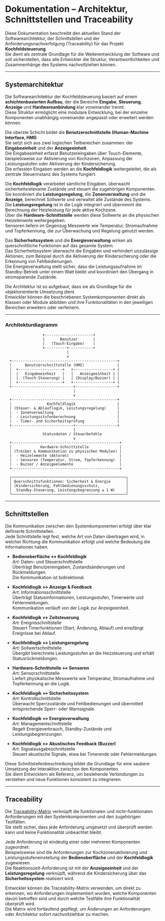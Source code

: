 # Dokumentation – Architektur, Schnittstellen und Traceability

Diese Dokumentation beschreibt den aktuellen Stand der Softwarearchitektur, der Schnittstellen und der Anforderungsnachverfolgung (Traceability) für das Projekt **Kochfeldsteuerung**.  
Sie dient als zentrale Grundlage für die Weiterentwicklung der Software und soll sicherstellen, dass alle Entwickler die Struktur, Verantwortlichkeiten und Zusammenhänge des Systems nachvollziehen können.

---

## Systemarchitektur

Die Softwarearchitektur der Kochfeldsteuerung basiert auf einem **schichtenbasierten Aufbau**, der die Bereiche **Eingabe**, **Steuerung**, **Anzeige** und **Hardwareanbindung** klar voneinander trennt.  
Diese Struktur ermöglicht eine modulare Entwicklung, bei der einzelne Komponenten unabhängig voneinander angepasst oder erweitert werden können.

Die oberste Schicht bildet die **Benutzerschnittstelle (Human-Machine Interface, HMI)**.  
Sie setzt sich aus zwei logischen Teilbereichen zusammen: der **Eingabeeinheit** und der **Anzeigeeinheit**.  
Die Eingabeeinheit erfasst Benutzereingaben über Touch-Elemente, beispielsweise zur Aktivierung von Kochzonen, Anpassung der Leistungsstufen oder Aktivierung der Kindersicherung.  
Die erfassten Eingaben werden an die **Kochfeldlogik** weitergeleitet, die als zentrale Steuerinstanz des Systems fungiert.

Die **Kochfeldlogik** verarbeitet sämtliche Eingaben, überwacht sicherheitsrelevante Zustände und steuert die zugehörigen Komponenten.  
Sie koordiniert die **Leistungsregelung**, die **Zonenverwaltung** und die **Anzeige**, berechnet Sollwerte und verwaltet alle Zustände des Systems.  
Die **Leistungsregelung** ist in die Logik integriert und übernimmt die Berechnung der Heizleistung für jede aktive Kochzone.  
Über die **Hardware-Schnittstelle** werden diese Sollwerte an die physischen Heizelemente weitergegeben.  
Sensoren liefern im Gegenzug Messwerte wie Temperatur, Stromaufnahme und Topferkennung, die zur Überwachung und Regelung genutzt werden.

Das **Sicherheitssystem** und die **Energieverwaltung** wirken als querschnittliche Funktionen auf das gesamte System.  
Das Sicherheitssystem überwacht die Eingaben und verhindert unzulässige Aktionen, zum Beispiel durch die Aktivierung der Kindersicherung oder die Erkennung von Fehlbedienungen.  
Die Energieverwaltung stellt sicher, dass die Leistungsaufnahme im Standby-Betrieb unter einem Watt bleibt und koordiniert den Übergang in stromsparende Zustände.

Die Architektur ist so aufgebaut, dass sie als Grundlage für die objektorientierte Umsetzung dient.  
Entwickler können die beschriebenen Systemkomponenten direkt als Klassen oder Module abbilden und ihre Funktionalitäten in den jeweiligen Bereichen erweitern oder verfeinern.

---

### Architekturdiagramm

                     +----------------------+
                     |       Benutzer       |
                     |   (Touch-Eingabe)    |
                     +----------+-----------+
                                |
                                v
      +------------------------------------------------+
      |      Benutzerschnittstelle (HMI)               |
      |  +--------------------+   +------------------+ |
      |  |   Eingabeeinheit   |   |   Anzeigeeinheit | |
      |  |  (Touch-Steuerung) |   | (Display/Buzzer) | |
      |  +--------------------+   +------------------+ |
      +----------------------------+-------------------+
                                   |
                                   v
      +------------------------------------------------+
      |                Kochfeldlogik                   |
      | (Steuer- & Ablauflogik, Leistungsregelung)     |
      |  - Zonenverwaltung                             |
      |  - Leistungsstufenberechnung                   |
      |  - Timer- und Sicherheitsprüfung               |
      +----------------------------+-------------------+
                                   |
                     Statusdaten / Steuerbefehle
                                   v
      +-------------------------------------------------+
      |             Hardware-Schnittstelle              |
      | (Treiber & Kommunikation zu physischen Modulen) |
      |  - Heizelemente (Aktoren)                       |
      |  - Sensoren (Temperatur, Strom, Topferkennung)  |
      |  - Buzzer / Anzeigeelemente                     |
      +-------------------------------------------------+

      ┌────────────────────────────────────────────────────┐
      │ Querschnittsfunktionen: Sicherheit & Energie       │
      │ (Kindersicherung, Fehlbedienungsschutz,            │
      │  Standby-Steuerung, Leistungsbegrenzung ≤ 1 W)     │
      └────────────────────────────────────────────────────┘


---

## Schnittstellen

Die Kommunikation zwischen den Systemkomponenten erfolgt über klar definierte Schnittstellen.  
Jede Schnittstelle legt fest, welche Art von Daten übertragen wird, in welcher Richtung die Kommunikation erfolgt und welche Bedeutung die Informationen haben.

- **Bedienoberfläche ↔ Kochfeldlogik**  
  *Art:* Daten- und Steuerschnittstelle  
  Überträgt Benutzereingaben, Zustandsänderungen und Rückmeldungen.  
  Die Kommunikation ist bidirektional.

- **Kochfeldlogik ↔ Anzeige & Feedback**  
  *Art:* Informationsschnittstelle  
  Überträgt Statusinformationen, Leistungsstufen, Timerwerte und Fehlermeldungen.  
  Kommunikation verläuft von der Logik zur Anzeigeeinheit.

- **Kochfeldlogik ↔ Zeitsteuerung**  
  *Art:* Ereignisschnittstelle  
  Steuert Timerfunktionen (Start, Änderung, Ablauf) und empfängt Ereignisse bei Ablauf.

- **Kochfeldlogik ↔ Leistungsregelung**  
  *Art:* Sollwertschnittstelle  
  Übergibt berechnete Leistungsstufen an die Heizsteuerung und erhält Statusrückmeldungen.

- **Hardware-Schnittstelle ↔ Sensoren**  
  *Art:* Sensorschnittstelle  
  Liefert physikalische Messwerte wie Temperatur, Stromaufnahme und Topferkennung an die Logik.

- **Kochfeldlogik ↔ Sicherheitssystem**  
  *Art:* Kontrollschnittstelle  
  Überwacht Sperrzustände und Fehlbedienungen und übermittelt entsprechende Sperr- oder Warnsignale.

- **Kochfeldlogik ↔ Energieverwaltung**  
  *Art:* Managementschnittstelle  
  Regelt Energieverbrauch, Standby-Zustände und Leistungsbegrenzungen.

- **Kochfeldlogik ↔ Akustisches Feedback (Buzzer)**  
  *Art:* Signalausgabeschnittstelle  
  Steuert akustische Signale, etwa bei Timerende oder Fehlermeldungen.

Diese Schnittstellenbeschreibung bildet die Grundlage für eine saubere Umsetzung der Interaktion zwischen den Komponenten.  
Sie dient Entwicklern als Referenz, um bestehende Verbindungen zu verstehen und neue Funktionen konsistent zu integrieren.

---

## Traceability

Die [Traceability-Matrix](https://docs.google.com/spreadsheets/d/1D1JOeRtp_v65UR6-8XR4Qe0IuIOz1JcNGKBrt2488po/edit?gid=0#gid=0)
 verknüpft die funktionalen und nicht-funktionalen Anforderungen mit den Systemkomponenten und den zugehörigen Testfällen.  
Sie stellt sicher, dass jede Anforderung umgesetzt und überprüft werden kann und keine Funktionalität unbeachtet bleibt.

Jede Anforderung ist eindeutig einer oder mehreren Komponenten zugeordnet:  
Beispielsweise sind die Anforderungen zur Kochzonenaktivierung und Leistungsstufeneinstellung der **Bedienoberfläche** und der **Kochfeldlogik** zugewiesen.  
Die Reaktionszeit-Anforderung ist mit der **Anzeigeeinheit** und der **Leistungsregelung** verknüpft, während die Kindersicherung über das **Sicherheitssystem** realisiert wird.

Entwickler können die Traceability-Matrix verwenden, um direkt zu erkennen, wo Anforderungen implementiert wurden, welche Komponenten davon betroffen sind und durch welche Testfälle ihre Funktionalität überprüft wird.  
Die Matrix wird fortlaufend gepflegt, um Änderungen an Anforderungen oder Architektur sofort nachvollziehbar zu machen.
